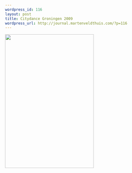 ```yaml
--- 
wordpress_id: 116
layout: post
title: Citydance Groningen 2009
wordpress_url: http://journal.martenveldthuis.com/?p=116
---
```

<img class="size-medium wp-image-104 alignnone" title="2009-08-09-citydance" src="http://journal.martenveldthuis.com/wp-content/uploads/2010/05/2009-08-09-citydance-291x439.jpg" alt="" width="291" height="439" />
